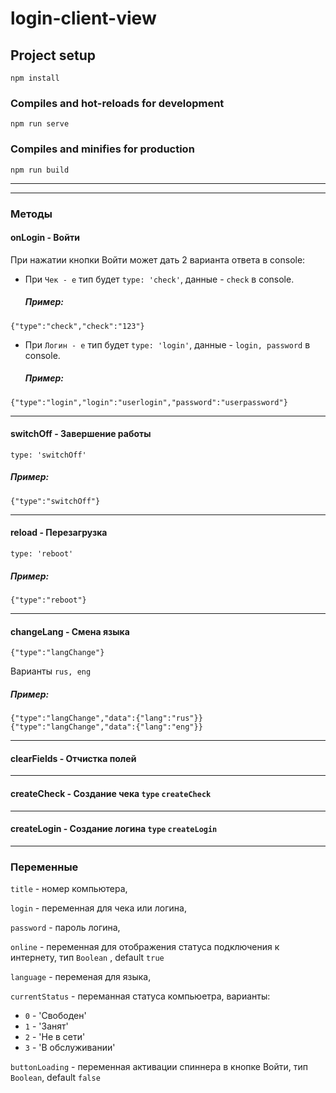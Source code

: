 # login-client-view

## Project setup
```
npm install
```

### Compiles and hot-reloads for development
```
npm run serve
```

### Compiles and minifies for production
```
npm run build
```
---
---
### Методы

#### onLogin - Войти
При нажатии кнопки Войти может дать 2 варианта ответа в console:

- При `Чек - e` тип будет `type: 'check'`, данные - `check` в console.
   ##### Пример:
```
{"type":"check","check":"123"}
```

- При `Логин - e` тип будет `type: 'login'`, данные -  `login, password` в console.
   ##### Пример:
```
{"type":"login","login":"userlogin","password":"userpassword"}
```
---
#### switchOff - Завершение работы
`type: 'switchOff'`
   ##### Пример:
```
{"type":"switchOff"}
```
---
#### reload - Перезагрузка
`type: 'reboot'`
   ##### Пример:
```
{"type":"reboot"}
```
---
#### changeLang - Смена языка
`{"type":"langChange"}`

Варианты `rus, eng`
   ##### Пример:
```
{"type":"langChange","data":{"lang":"rus"}}
{"type":"langChange","data":{"lang":"eng"}}
```
---
#### clearFields - Отчистка полей
---
#### createCheck - Создание чека `type` `createCheck`
---
#### createLogin - Создание логина `type` `createLogin`

---
### Переменные
`title` - номер компьютера,
      
`login` - переменная для чека или логина,
      
`password` - пароль логина,
      
 `online` - переменная для отображения статуса подключения к интернету, тип `Boolean` , default `true`
 
`language` - переменая для языка,

`currentStatus` - переманная статуса компьюетра, варианты:
 - `0` - 'Свободен'
 - `1` - 'Занят'
 - `2` - 'Не в сети'
 - `3` - 'В обслуживании'
 
 `buttonLoading` - переменная активации спиннера в кнопке Войти, тип `Boolean`, default `false`

